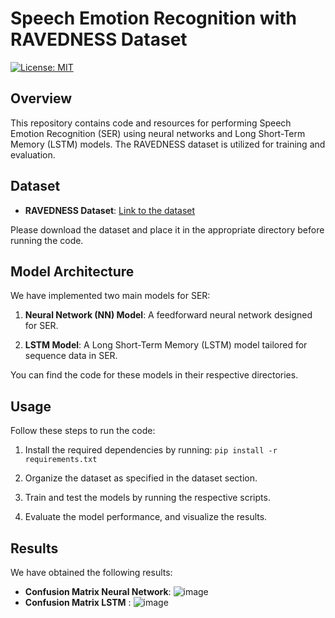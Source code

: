 # Speech Emotion Recognition with RAVEDNESS Dataset

[![License: MIT](https://img.shields.io/badge/License-MIT-blue.svg)](https://opensource.org/licenses/MIT)

## Overview

This repository contains code and resources for performing Speech Emotion Recognition (SER) using neural networks and Long Short-Term Memory (LSTM) models. The RAVEDNESS dataset is utilized for training and evaluation.

## Dataset

- **RAVEDNESS Dataset**: [Link to the dataset](#https://www.kaggle.com/datasets/uwrfkaggler/ravdess-emotional-speech-audio)

Please download the dataset and place it in the appropriate directory before running the code.

## Model Architecture

We have implemented two main models for SER:

1. **Neural Network (NN) Model**: A feedforward neural network designed for SER.

2. **LSTM Model**: A Long Short-Term Memory (LSTM) model tailored for sequence data in SER.

You can find the code for these models in their respective directories.

## Usage

Follow these steps to run the code:

1. Install the required dependencies by running: `pip install -r requirements.txt`

2. Organize the dataset as specified in the dataset section.

3. Train and test the models by running the respective scripts.

4. Evaluate the model performance, and visualize the results.

## Results

We have obtained the following results:

- **Confusion Matrix Neural Network**: ![image](https://github.com/Harsh-Dhingra/Speech_Emotion_Recognition/assets/30833991/e8e6045e-7265-4729-b10d-0f43cf3ae5dd)
- **Confusion Matrix LSTM** : ![image](![image](https://github.com/Harsh-Dhingra/Speech_Emotion_Recognition/assets/30833991/17172153-bb02-4430-8053-beb03be9ba1f)
)
